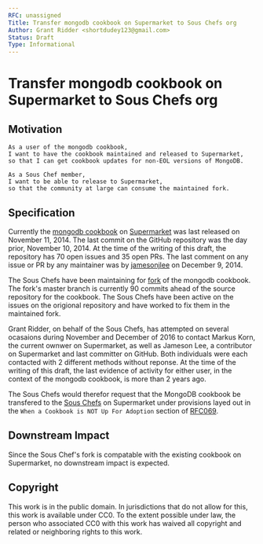```yaml
---
RFC: unassigned
Title: Transfer mongodb cookbook on Supermarket to Sous Chefs org
Author: Grant Ridder <shortdudey123@gmail.com>
Status: Draft
Type: Informational
---
```


# Transfer mongodb cookbook on Supermarket to Sous Chefs org

## Motivation

    As a user of the mongodb cookbook,
    I want to have the cookbook maintained and released to Supermarket,
    so that I can get cookbook updates for non-EOL versions of MongoDB.

    As a Sous Chef member,
    I want to be able to release to Supermarket,
    so that the community at large can consume the maintained fork.

## Specification

Currently the [mongodb cookbook](https://github.com/edelight/chef-mongodb)
on [Supermarket](https://supermarket.chef.io/cookbooks/mongodb) was last released
on November 11, 2014.  The last commit on the GitHub repository was the day prior,
November 10, 2014.  At the time of the writing of this draft, the repository has
70 open issues and 35 open PRs.  The last comment on any issue or PR by any
maintainer was by [jamesonjlee](https://github.com/edelight/chef-mongodb/pull/356)
on December 9, 2014.

The Sous Chefs have been maintaining for [fork](https://github.com/sous-chefs/mongodb)
of the mongodb cookbook.  The fork's master branch is currently 90 commits ahead
of the source repository for the cookbook. The Sous Chefs have been active on the issues
on the origional repository and have worked to fix them in the maintained fork.

Grant Ridder, on behalf of the Sous Chefs, has attempted on several ocasaions during
November and December of 2016 to contact Markus Korn, the current ownwer on Supermarket,
as well as Jameson Lee, a contributor on Supermarket and last committer on GitHub.
Both individuals were each contacted with 2 different methods without reponse.  At the
time of the writing of this draft, the last evidence of activity for either user, in the
context of the mongodb cookbook, is more than 2 years ago.

The Sous Chefs would therefor request that the MongoDB cookbook be transfered to the
[Sous Chefs](https://supermarket.chef.io/users/sous-chefs) on Supermarket under
provisions layed out in the `When a Cookbook is NOT Up For Adoption` section of
[RFC069](https://github.com/chef/chef-rfc/blob/master/rfc069-cookbook-adoption.md).

## Downstream Impact

Since the Sous Chef's fork is compatable with the existing cookbook on Supermarket,
no downstream impact is expected.

## Copyright

This work is in the public domain. In jurisdictions that do not allow for this,
this work is available under CC0. To the extent possible under law, the person
who associated CC0 with this work has waived all copyright and related or
neighboring rights to this work.
